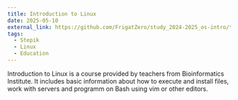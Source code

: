 ```yaml
---
title: Introduction to Linux
date: 2025-05-10
external_link: https://github.com/FrigatZero/study_2024-2025_os-intro/tree/master/course
tags:
  - Stepik
  - Linux
  - Education
---
```


Introduction to Linux is a course provided by teachers from Bioinformatics Institute. It includes basic information about how to execute and install files, work with servers and programm on Bash using vim or other editors.

<!--more-->
